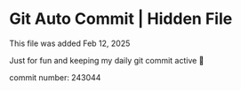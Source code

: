 # Git Auto Commit | Hidden File

This file was added Feb 12, 2025

Just for fun and keeping my daily git commit active 🤪

commit number: 243044
